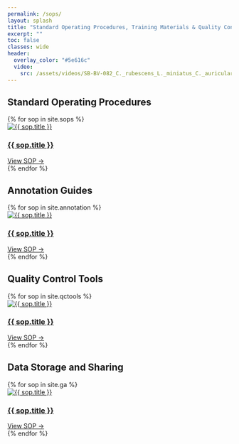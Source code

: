 ```yaml
---
permalink: /sops/
layout: splash
title: "Standard Operating Procedures, Training Materials & Quality Control Tools"
excerpt: ""
toc: false
classes: wide
header:
  overlay_color: "#5e616c"
  video:
    src: /assets/videos/SB-BV-082_C._rubescens_L._miniatus_C._auricularis_C._westaustralis_38.7m_small.mp4
---
```


## Standard Operating Procedures
<div class="sops-grid">
  {% for sop in site.sops %}
    <div class="sops-card">
      <a href="{{ sop.external_url | default: sop.url }}" target="_blank" rel="noopener">
        <div class="sop-image">
          <img src="{{ sop.image }}" alt="{{ sop.title }}">
        </div>
        <h3 class="sop-title">{{ sop.title }}</h3>
      </a>
                <a class="read-more" href="{{ sop.external_url | default: sop.url }}" target="_blank" rel="noopener">
            View SOP →
          </a>
    </div>
  {% endfor %}
</div>

## Annotation Guides
<div class="sops-grid">
  {% for sop in site.annotation %}
    <div class="sops-card">
      <a href="{{ sop.external_url | default: sop.url }}" target="_blank" rel="noopener">
        <div class="sop-image">
          <img src="{{ sop.image }}" alt="{{ sop.title }}">
        </div>
        <h3 class="sop-title">{{ sop.title }}</h3>
      </a>
                <a class="read-more" href="{{ sop.external_url | default: sop.url }}" target="_blank" rel="noopener">
            View SOP →
          </a>
    </div>
  {% endfor %}
</div>

## Quality Control Tools
<div class="sops-grid">
  {% for sop in site.qctools %}
    <div class="sops-card">
      <a href="{{ sop.external_url | default: sop.url }}" target="_blank" rel="noopener">
        <div class="sop-image">
          <img src="{{ sop.image }}" alt="{{ sop.title }}">
        </div>
        <h3 class="sop-title">{{ sop.title }}</h3>
      </a>
                <a class="read-more" href="{{ sop.external_url | default: sop.url }}" target="_blank" rel="noopener">
            View SOP →
          </a>
    </div>
  {% endfor %}
</div>

## Data Storage and Sharing
<div class="sops-grid">
  {% for sop in site.ga %}
    <div class="sops-card">
      <a href="{{ sop.external_url | default: sop.url }}" target="_blank" rel="noopener">
        <div class="sop-image">
          <img src="{{ sop.image }}" alt="{{ sop.title }}">
        </div>
        <h3 class="sop-title">{{ sop.title }}</h3>
      </a>
                <a class="read-more" href="{{ sop.external_url | default: sop.url }}" target="_blank" rel="noopener">
            View SOP →
          </a>
    </div>
  {% endfor %}
</div>